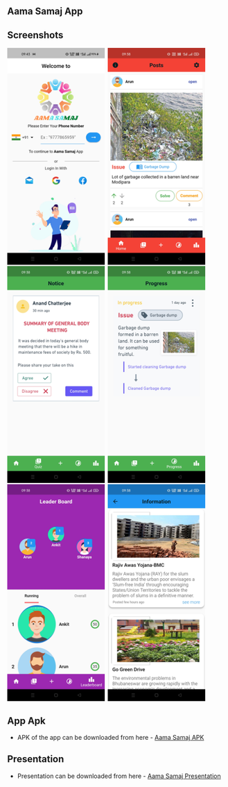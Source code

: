 ## Aama Samaj App

## Screenshots
<img src="screenshots/login.jpg" height="500em" />&nbsp;
<img src="screenshots/posts.jpg" height="500em" />&nbsp;
<img src="screenshots/notice.jpg" height="500em" />&nbsp;
<img src="screenshots/progress.jpg" height="500em" />&nbsp;
<img src="screenshots/leaderboard.jpg" height="500em" />&nbsp;
<img src="screenshots/information.jpg" height="500em" />&nbsp;

## App Apk
* APK of the app can be downloaded from here - [Aama Samaj APK](https://drive.google.com/file/d/1N_Hnc5dUCxSecBPLLO-rOku8uul0PkAp/view?usp=sharing)

## Presentation
* Presentation can be downloaded from here - [Aama Samaj Presentation](https://drive.google.com/file/d/1W7AOgds8WByVXXBvLgTRoyM5bR0bQPiy/view?usp=sharing)
